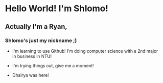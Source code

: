 # Hello World! I'm Shlomo!
## Actually I'm a Ryan,
### Shlomo's just my nickname ;)

- I'm learning to use Github! I'm doing computer science with a 2nd major in business in NTU!

- I'm trying things out, give me a moment!

- Dhairya was here!